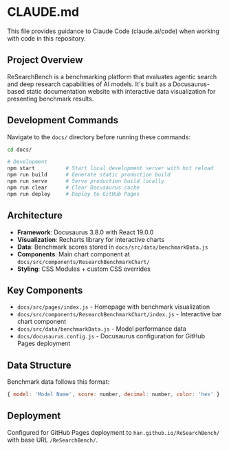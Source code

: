 
# CLAUDE.md

This file provides guidance to Claude Code (claude.ai/code) when working with code in this repository.

## Project Overview

ReSearchBench is a benchmarking platform that evaluates agentic search and deep research capabilities of AI models. It's built as a Docusaurus-based static documentation website with interactive data visualization for presenting benchmark results.

## Development Commands

Navigate to the `docs/` directory before running these commands:

```bash
cd docs/

# Development
npm start          # Start local development server with hot reload
npm run build      # Generate static production build  
npm run serve      # Serve production build locally
npm run clear      # Clear Docusaurus cache
npm run deploy     # Deploy to GitHub Pages
```

## Architecture

- **Framework**: Docusaurus 3.8.0 with React 19.0.0
- **Visualization**: Recharts library for interactive charts
- **Data**: Benchmark scores stored in `docs/src/data/benchmarkData.js`
- **Components**: Main chart component at `docs/src/components/ResearchBenchmarkChart/`
- **Styling**: CSS Modules + custom CSS overrides

## Key Components

- `docs/src/pages/index.js` - Homepage with benchmark visualization
- `docs/src/components/ResearchBenchmarkChart/index.js` - Interactive bar chart component
- `docs/src/data/benchmarkData.js` - Model performance data
- `docs/docusaurus.config.js` - Docusaurus configuration for GitHub Pages deployment

## Data Structure

Benchmark data follows this format:
```javascript
{ model: 'Model Name', score: number, decimal: number, color: 'hex' }
```

## Deployment

Configured for GitHub Pages deployment to `han.github.io/ReSearchBench/` with base URL `/ReSearchBench/`.